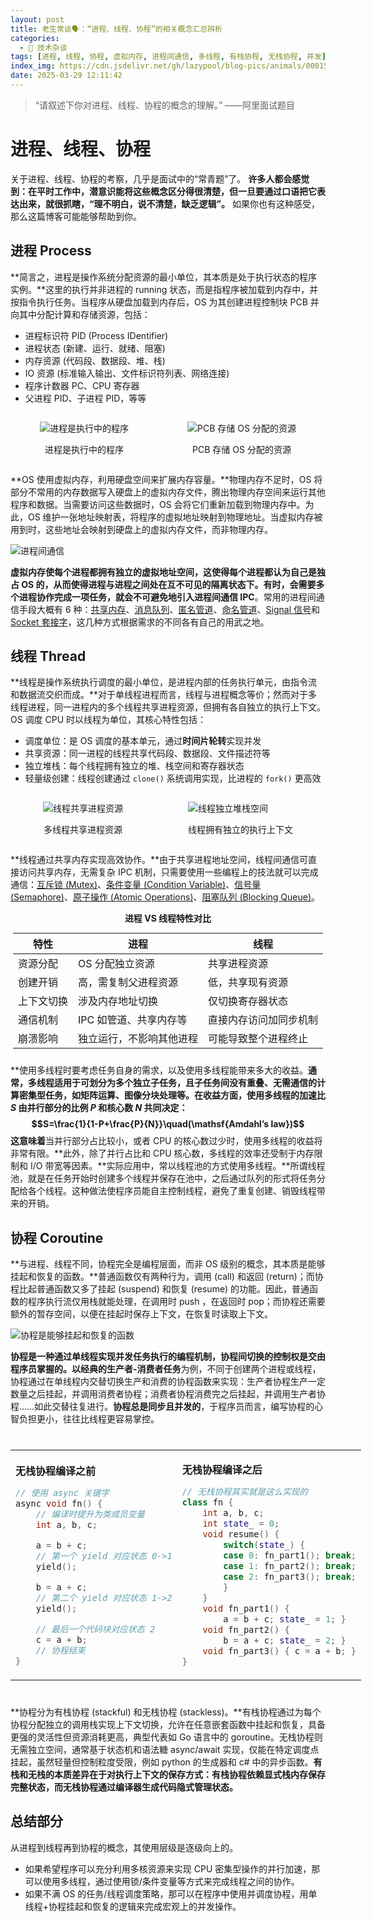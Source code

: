 ```yaml
---
layout: post
title: 老生常谈🗣：“进程、线程、协程”的相关概念汇总辨析
categories:
  - 📢 技术杂谈
tags: [进程, 线程, 协程, 虚拟内存, 进程间通信, 多线程, 有栈协程, 无栈协程, 并发]
index_img: https://cdn.jsdelivr.net/gh/lazypool/blog-pics/animals/00015.jpg
date: 2025-03-29 12:11:42
---
```


> “请叙述下你对进程、线程、协程的概念的理解。” ——阿里面试题目

# 进程、线程、协程

关于进程、线程、协程的考察，几乎是面试中的“常青题”了。 **许多人都会感觉到：在平时工作中，潜意识能将这些概念区分得很清楚，但一旦要通过口语把它表达出来，就很抓瞎，“理不明白，说不清楚，缺乏逻辑”。** 如果你也有这种感受，那么这篇博客可能能够帮助到你。

## 进程 Process

**简言之，进程是操作系统分配资源的最小单位，其本质是处于执行状态的程序实例。**这里的执行并非进程的 running 状态，而是指程序被加载到内存中，并按指令执行任务。当程序从硬盘加载到内存后，OS 为其创建进程控制块 PCB 并向其中分配计算和存储资源，包括：

- 进程标识符 PID (Process IDentifier)
- 进程状态 (新建、运行、就绪、阻塞)
- 内存资源 (代码段、数据段、堆、栈)
- IO 资源 (标准输入输出、文件标识符列表、网络连接)
- 程序计数器 PC、CPU 寄存器
- 父进程 PID、子进程 PID，等等

<div style="display:flex;"><div style="margin:auto auto;">

![进程是执行中的程序](what-is-process.webp)
<p align="center">进程是执行中的程序</p>
</div><div style="margin:auto auto;">

![PCB 存储 OS 分配的资源](how-does-a-process-work.webp)
<p align="center">PCB 存储 OS 分配的资源</p>
</div></div>

**OS 使用虚拟内存，利用硬盘空间来扩展内存容量。**物理内存不足时，OS 将部分不常用的内存数据写入硬盘上的虚拟内存文件，腾出物理内存空间来运行其他程序和数据。当需要访问这些数据时，OS 会将它们重新加载到物理内存中。为此，OS 维护一张地址映射表，将程序的虚拟地址映射到物理地址。当虚拟内存被用到时，这些地址会映射到硬盘上的虚拟内存文件，而非物理内存。

![进程间通信](approaches-for-inter-process-communication.webp)

**虚拟内存使每个进程都拥有独立的虚拟地址空间，这使得每个进程都认为自己是独占 OS 的，从而使得进程与进程之间处在互不可见的隔离状态下。**有时，会需要多个进程协作完成一项任务，就会不可避免地引入**进程间通信 IPC**。常用的进程间通信手段大概有 6 种：<u>共享内存</u>、<u>消息队列</u>、<u>匿名管道</u>、<u>命名管道</u>、<u>Signal 信号</u>和<u>Socket 套接字</u>，这几种方式根据需求的不同各有自己的用武之地。

## 线程 Thread

**线程是操作系统执行调度的最小单位，是进程内部的任务执行单元，由指令流和数据流交织而成。**对于单线程进程而言，线程与进程概念等价；然而对于多线程进程，同一进程内的多个线程共享进程资源，但拥有各自独立的执行上下文。OS 调度 CPU 时以线程为单位，其核心特性包括：

- 调度单位：是 OS 调度的基本单元，通过**时间片轮转**实现并发
- 共享资源：同一进程的线程共享代码段、数据段、文件描述符等
- 独立堆栈：每个线程拥有独立的堆、栈空间和寄存器状态
- 轻量级创建：线程创建通过 `clone()` 系统调用实现，比进程的 `fork()` 更高效

<div style="display:flex;"><div style="margin:auto auto;">

![线程共享进程资源](multithreaded-process.svg)
<p align="center">多线程共享进程资源</p>
</div><div style="margin:auto auto;">

![线程独立堆栈空间](thread-diagram.jpg)
<p align="center">线程拥有独立的执行上下文</p>
</div></div>

**线程通过共享内存实现高效协作。**由于共享进程地址空间，线程间通信可直接访问共享内存，无需复杂 IPC 机制，只需要使用一些编程上的技法就可以完成通信：<u>互斥锁 (Mutex)</u>、<u>条件变量 (Condition Variable)</u>、<u>信号量 (Semaphore)</u>、<u>原子操作 (Atomic Operations)</u>、<u>阻塞队列 (Blocking Queue)</u>。

<div align="center">

**进程 VS 线程特性对比**
<table style="width:fit-content; margin:auto; margin-bottom:1.5em;"><thead>
    <tr><th>特性</th><th>进程</th><th>线程</th></tr>
</thead><tbody>
    <tr><td>资源分配</td><td>OS 分配独立资源</td><td>共享进程资源</td></tr>
    <tr><td>创建开销</td><td>高，需复制父进程资源</td><td>低，共享现有资源</td></tr>
    <tr><td>上下文切换</td><td>涉及内存地址切换</td><td>仅切换寄存器状态</td></tr>
    <tr><td>通信机制</td><td>IPC 如管道、共享内存等</td><td>直接内存访问加同步机制</td></tr>
    <tr><td>崩溃影响</td><td>独立运行，不影响其他进程</td><td>可能导致整个进程终止</td></tr>
</tbody></table>
</div>

**使用多线程时要考虑任务自身的需求，以及使用多线程能带来多大的收益。**通常，多线程适用于可划分为多个独立子任务，且子任务间没有重叠、无需通信的计算密集型任务，如矩阵运算、图像分块处理等。在收益方面，使用多线程的加速比 $S$ 由并行部分的比例 $P$ 和核心数 $N$ 共同决定：$$S=\frac{1}{1-P+\frac{P}{N}}\quad(\mathsf{Amdahl’s law})$$这意味着**当并行部分占比较小，或者 CPU 的核心数过少时，使用多线程的收益将非常有限。**此外，除了并行占比和 CPU 核心数，多线程的效率还受制于内存限制和 I/O 带宽等因素。**实际应用中，常以线程池的方式使用多线程。**所谓线程池，就是在任务开始时创建多个线程并保存在池中，之后通过队列的形式将任务分配给各个线程。这种做法使程序员能自主控制线程，避免了重复创建、销毁线程带来的开销。

## 协程 Coroutine

**与进程、线程不同，协程完全是编程层面，而非 OS 级别的概念，其本质是能够挂起和恢复的函数。**普通函数仅有两种行为，调用 (call) 和返回 (return)；而协程比起普通函数又多了挂起 (suspend) 和恢复 (resume) 的功能。因此，普通函数的程序执行流仅用栈就能处理，在调用时 push ，在返回时 pop；而协程还需要额外的暂存空间，以便在挂起时保存上下文，在恢复时读取上下文。

![协程是能够挂起和恢复的函数](functions-versus-coroutines.png)

**协程是一种通过单线程实现并发任务执行的编程机制，协程间切换的控制权是交由程序员掌握的。**以经典的**生产者-消费者任务**为例，不同于创建两个进程或线程，协程通过在单线程内交替切换生产和消费的协程函数来实现：生产者协程生产一定数量之后挂起，并调用消费者协程；消费者协程消费完之后挂起，并调用生产者协程……如此交替往复进行。**协程总是同步且并发的**，于程序员而言，编写协程的心智负担更小，往往比线程更容易掌控。

<div>
<table style="width:fit-content; margin:2.5em auto;"><tbody><tr><td>

**无栈协程编译之前**

```cpp
// 使用 async 关键字
async void fn() {
    // 编译时提升为类成员变量
    int a, b, c;

    a = b + c;
    // 第一个 yield 对应状态 0->1
    yield();

    b = a + c;
    // 第二个 yield 对应状态 1->2
    yield();

    // 最后一个代码块对应状态 2
    c = a + b;
    // 协程结束
}
```
</td><td>

**无栈协程编译之后**

```cpp
// 无栈协程其实就是这么实现的
class fn {
    int a, b, c;
    int state_ = 0;
    void resume() {
        switch(state_) {
        case 0: fn_part1(); break;
        case 1: fn_part2(); break;
        case 2: fn_part3(); break;
        }
    }
    void fn_part1() {
        a = b + c; state_ = 1; }
    void fn_part2() {
        b = a + c; state_ = 2; }
    void fn_part3() { c = a + b; }
}
```
</td></tr></tbody></table>
</div>

**协程分为有栈协程 (stackful) 和无栈协程 (stackless)。**有栈协程通过为每个协程分配独立的调用栈实现上下文切换，允许在任意嵌套函数中挂起和恢复，具备更强的灵活性但资源消耗更高，典型代表如 Go 语言中的 goroutine。无栈协程则无需独立空间，通常基于状态机和语法糖 async/await 实现，仅能在特定调度点挂起，虽然轻量但控制粒度受限，例如 python 的生成器和 c# 中的异步函数。**有栈和无栈的本质差异在于对执行上下文的保存方式：有栈协程依赖显式栈内存保存完整状态，而无栈协程通过编译器生成代码隐式管理状态。**

## 总结部分

从进程到线程再到协程的概念，其使用层级是逐级向上的。

- 如果希望程序可以充分利用多核资源来实现 CPU 密集型操作的并行加速，那可以使用多线程，通过使用锁/条件变量等方式来完成线程之间的协作。
- 如果不满 OS 的任务/线程调度策略，那可以在程序中使用并调度协程，用单线程+协程挂起和恢复的逻辑来完成宏观上的并发操作。
